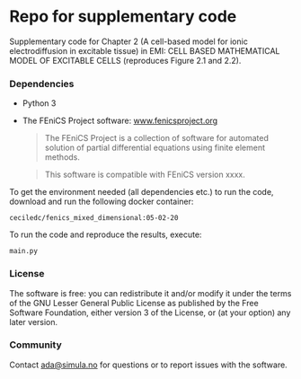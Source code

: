 # Repo for supplementary code #

Supplementary code for Chapter 2 (A cell-based model for ionic electrodiffusion
in excitable tissue) in EMI: CELL BASED MATHEMATICAL MODEL OF EXCITABLE
CELLS (reproduces Figure 2.1 and 2.2).

### Dependencies ###

* Python 3

* The FEniCS Project software: www.fenicsproject.org

  > The FEniCS Project is a collection of software for automated
  solution of partial differential equations using finite element
  methods.

  > This software is compatible with FEniCS version xxxx.

To get the environment needed (all dependencies etc.) to run the code, download
and run the following docker container:

`ceciledc/fenics_mixed_dimensional:05-02-20`

To run the code and reproduce the results, execute:

`main.py`

### License ###

The software is free: you can redistribute it and/or modify it under the terms
of the GNU Lesser General Public License as published by the Free Software
Foundation, either version 3 of the License, or (at your option) any later
version.

### Community ###

Contact ada@simula.no for questions or to report issues with the software.


